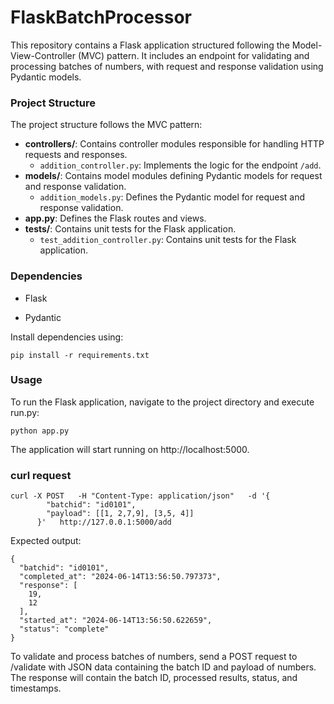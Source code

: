 # FlaskBatchProcessor

This repository contains a Flask application structured following the Model-View-Controller (MVC) pattern. It includes an endpoint for validating and processing batches of numbers, with request and response validation using Pydantic models.


### Project Structure

The project structure follows the MVC pattern:

  - **controllers/**: Contains controller modules responsible for handling HTTP requests and responses.
    - `addition_controller.py`: Implements the logic for the endpoint `/add`.
  - **models/**: Contains model modules defining Pydantic models for request and response validation.
    - `addition_models.py`: Defines the Pydantic model for request and response validation.
  - **app.py**: Defines the Flask routes and views.
- **tests/**: Contains unit tests for the Flask application.
  - `test_addition_controller.py`: Contains unit tests for the Flask application.

### Dependencies
* Flask

* Pydantic

Install dependencies using:
```
pip install -r requirements.txt
```

### Usage

To run the Flask application, navigate to the project directory and execute run.py:
```
python app.py
```
The application will start running on http://localhost:5000.

### curl request
```
curl -X POST   -H "Content-Type: application/json"   -d '{
        "batchid": "id0101",
        "payload": [[1, 2,7,9], [3,5, 4]]
      }'   http://127.0.0.1:5000/add
```


Expected output:
```
{
  "batchid": "id0101", 
  "completed_at": "2024-06-14T13:56:50.797373", 
  "response": [
    19, 
    12
  ], 
  "started_at": "2024-06-14T13:56:50.622659", 
  "status": "complete"
}
```

To validate and process batches of numbers, send a POST request to /validate with JSON data containing the batch ID and payload of numbers. The response will contain the batch ID, processed results, status, and timestamps.
